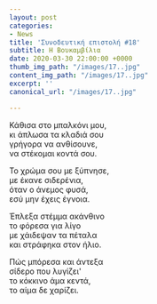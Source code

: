 ```yaml
---
layout: post
categories:
- News
title: 'Συνοδευτική επιστολή #18'
subtitle: Η Βουκαμβίλια
date: 2020-03-30 22:00:00 +0000
thumb_img_path: "/images/17..jpg"
content_img_path: "/images/17..jpg"
excerpt: ''
canonical_url: "/images/17..jpg"

---
```

Κάθισα στο μπαλκόνι μου,  
κι άπλωσα τα κλαδιά σου  
γρήγορα να ανθίσουνε,  
να στέκομαι κοντά σου.

Το χρώμα σου με ξύπνησε,  
με έκανε σιδερένια,  
όταν ο άνεμος φυσά,  
εσύ μην έχεις έγνοια.

Έπλεξα στέμμα ακάνθινο  
το φόρεσα για λίγο  
με χάιδεψαν τα πέταλα  
και στράφηκα στον ήλιο.

Πώς μπόρεσα και άντεξα  
σίδερο που λυγίζει'  
το κόκκινο άμα κεντά,  
το αίμα δε χαρίζει.